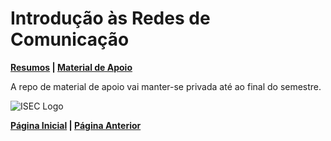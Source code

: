 # Introdução às Redes de Comunicação

**[Resumos](Summary.md) | [Material de Apoio](https://github.com/TheForgottened/introducao_redes_comunicacao)**

A repo de material de apoio vai manter-se privada até ao final do semestre.

![ISEC Logo](https://moodle.isec.pt/moodle/pluginfile.php/1/theme_adaptable/logo/1581343866/logo.png)

**[Página Inicial](../../../index.md) | [Página Anterior](../1stSemester.md)**